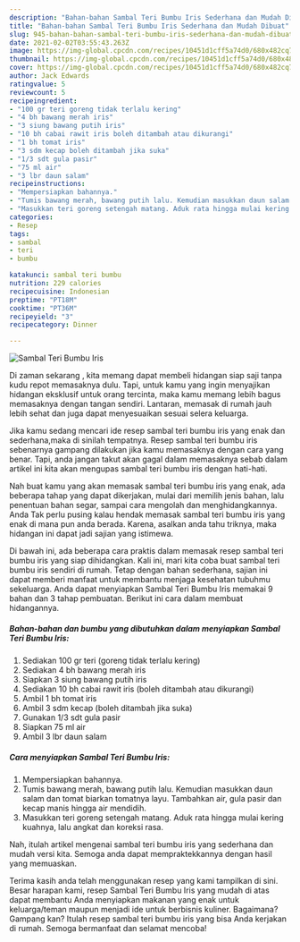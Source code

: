 ```yaml
---
description: "Bahan-bahan Sambal Teri Bumbu Iris Sederhana dan Mudah Dibuat"
title: "Bahan-bahan Sambal Teri Bumbu Iris Sederhana dan Mudah Dibuat"
slug: 945-bahan-bahan-sambal-teri-bumbu-iris-sederhana-dan-mudah-dibuat
date: 2021-02-02T03:55:43.263Z
image: https://img-global.cpcdn.com/recipes/10451d1cff5a74d0/680x482cq70/sambal-teri-bumbu-iris-foto-resep-utama.jpg
thumbnail: https://img-global.cpcdn.com/recipes/10451d1cff5a74d0/680x482cq70/sambal-teri-bumbu-iris-foto-resep-utama.jpg
cover: https://img-global.cpcdn.com/recipes/10451d1cff5a74d0/680x482cq70/sambal-teri-bumbu-iris-foto-resep-utama.jpg
author: Jack Edwards
ratingvalue: 5
reviewcount: 5
recipeingredient:
- "100 gr teri goreng tidak terlalu kering"
- "4 bh bawang merah iris"
- "3 siung bawang putih iris"
- "10 bh cabai rawit iris boleh ditambah atau dikurangi"
- "1 bh tomat iris"
- "3 sdm kecap boleh ditambah jika suka"
- "1/3 sdt gula pasir"
- "75 ml air"
- "3 lbr daun salam"
recipeinstructions:
- "Mempersiapkan bahannya."
- "Tumis bawang merah, bawang putih lalu. Kemudian masukkan daun salam dan tomat biarkan tomatnya layu. Tambahkan air, gula pasir dan kecap manis hingga air mendidih."
- "Masukkan teri goreng setengah matang. Aduk rata hingga mulai kering kuahnya, lalu angkat dan koreksi rasa."
categories:
- Resep
tags:
- sambal
- teri
- bumbu

katakunci: sambal teri bumbu 
nutrition: 229 calories
recipecuisine: Indonesian
preptime: "PT18M"
cooktime: "PT36M"
recipeyield: "3"
recipecategory: Dinner

---
```



![Sambal Teri Bumbu Iris](https://img-global.cpcdn.com/recipes/10451d1cff5a74d0/680x482cq70/sambal-teri-bumbu-iris-foto-resep-utama.jpg)

Di zaman  sekarang , kita memang dapat membeli hidangan siap saji tanpa kudu repot memasaknya dulu. Tapi, untuk kamu yang ingin menyajikan hidangan eksklusif untuk orang tercinta, maka kamu memang lebih bagus memasaknya dengan tangan sendiri. Lantaran, memasak di rumah jauh lebih sehat dan juga dapat menyesuaikan sesuai selera keluarga.

Jika kamu sedang mencari ide resep sambal teri bumbu iris yang enak dan sederhana,maka di sinilah tempatnya. Resep sambal teri bumbu iris  sebenarnya gampang dilakukan jika kamu memasaknya dengan cara yang benar. Tapi, anda jangan takut akan gagal dalam memasaknya 
sebab dalam artikel ini kita akan mengupas sambal teri bumbu iris dengan hati-hati.  



Nah buat kamu yang akan memasak sambal teri bumbu iris yang enak, ada beberapa tahap yang dapat dikerjakan, mulai dari memilih jenis bahan, lalu penentuan bahan segar, sampai cara mengolah dan menghidangkannya. Anda Tak perlu pusing kalau hendak memasak sambal teri bumbu iris yang enak di mana pun anda berada. Karena, asalkan anda  tahu triknya, maka hidangan ini dapat jadi sajian yang istimewa.

Di bawah ini, ada beberapa cara praktis  dalam memasak resep sambal teri bumbu iris yang siap dihidangkan. Kali ini, mari kita coba buat sambal teri bumbu iris sendiri di rumah. Tetap dengan bahan sederhana, sajian ini dapat memberi manfaat untuk membantu menjaga kesehatan tubuhmu sekeluarga. Anda dapat menyiapkan Sambal Teri Bumbu Iris memakai 9 bahan dan 3 tahap pembuatan. Berikut ini cara dalam membuat hidangannya.

<!--inarticleads1-->

##### Bahan-bahan dan bumbu yang dibutuhkan dalam menyiapkan Sambal Teri Bumbu Iris:

1. Sediakan 100 gr teri (goreng tidak terlalu kering)
1. Sediakan 4 bh bawang merah iris
1. Siapkan 3 siung bawang putih iris
1. Sediakan 10 bh cabai rawit iris (boleh ditambah atau dikurangi)
1. Ambil 1 bh tomat iris
1. Ambil 3 sdm kecap (boleh ditambah jika suka)
1. Gunakan 1/3 sdt gula pasir
1. Siapkan 75 ml air
1. Ambil 3 lbr daun salam




<!--inarticleads2-->

##### Cara menyiapkan Sambal Teri Bumbu Iris:

1. Mempersiapkan bahannya.
1. Tumis bawang merah, bawang putih lalu. Kemudian masukkan daun salam dan tomat biarkan tomatnya layu. Tambahkan air, gula pasir dan kecap manis hingga air mendidih.
1. Masukkan teri goreng setengah matang. Aduk rata hingga mulai kering kuahnya, lalu angkat dan koreksi rasa.




Nah, itulah artikel mengenai  sambal teri bumbu iris  yang sederhana dan mudah versi kita. Semoga anda dapat mempraktekkannya dengan hasil yang memuaskan. 

Terima kasih anda telah menggunakan resep yang kami tampilkan di sini. Besar harapan kami, resep  Sambal Teri Bumbu Iris yang mudah di atas dapat membantu Anda menyiapkan makanan yang enak untuk keluarga/teman maupun menjadi ide untuk berbisnis kuliner. Bagaimana? Gampang kan? Itulah resep sambal teri bumbu iris yang bisa Anda kerjakan di rumah. Semoga bermanfaat dan selamat mencoba!

